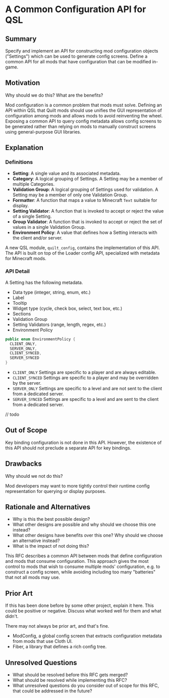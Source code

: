 # A Common Configuration API for QSL

## Summary

Specify and implement an API for constructing mod configuration objects ("Settings") which can be used to generate config screens.
Define a common API for all mods that have configuration that can be modified in-game.


## Motivation

Why should we do this? What are the benefits?

Mod configuration is a common problem that mods must solve. Defining an API within QSL that Quilt mods should use unifies the GUI representation
of configuration among mods and allows mods to avoid reinventing the wheel. Exposing a common API to query config metadata allows config screens
to be generated rather than relying on mods to manually construct screens using general-purpose GUI libraries.


## Explanation

### Definitions
- **Setting**: A single value and its associated metadata.
- **Category**: A logical grouping of Settings. A Setting may be a member of multiple Categories.
- **Validation Group**: A logical grouping of Settings used for validation. A Setting may be a member of only one Validation Group.
- **Formatter**: A function that maps a value to Minecraft `Text` suitable for display.
- **Setting Validator**: A function that is invoked to accept or reject the value of a single Setting.
- **Group Validator**: A function that is invoked to accept or reject the set of values in a single Validation Group.
- **Environment Policy**: A value that defines how a Setting interacts with the client and/or server.

A new QSL module, `quilt_config`, contains the implementation of this API. The API is built on top of the Loader config API, specialized
with metadata for Minecraft mods.

### API Detail

A Setting has the following metadata.
- Data type (integer, string, enum, etc.)
- Label
- Tooltip
- Widget type (cycle, check box, select, text box, etc.)
- Sections
- Validation Group
- Setting Validators (range, length, regex, etc.)
- Environment Policy

```java
public enum EnvironmentPolicy {
  CLIENT_ONLY,
  SERVER_ONLY,
  CLIENT_SYNCED,
  SERVER_SYNCED
}
```

- `CLIENT_ONLY` Settings are specific to a player and are always editable.
- `CLIENT_SYNCED` Settings are specific to a player and may be overridden by the server.
- `SERVER_ONLY` Settings are specific to a level and are not sent to the client from a dedicated server.
- `SERVER_SYNCED` Settings are specific to a level and are sent to the client from a dedicated server.

// todo

## Out of Scope

Key binding configuration is not done in this API. However, the existence of this API should not preclude a separate API for key bindings.


## Drawbacks

Why should we not do this?

Mod developers may want to more tightly control their runtime config representation for querying or display purposes.


## Rationale and Alternatives

- Why is this the best possible design?
- What other designs are possible and why should we choose this one instead?
- What other designs have benefits over this one? Why should we choose an
  alternative instead?
- What is the impact of not doing this?

This RFC describes a common API between mods that define configuration and mods that consume configuration.
This approach gives the most control to mods that wish to consume multiple mods' configuration, e.g. to construct a config screen,
while avoiding including too many "batteries" that not all mods may use.

## Prior Art

If this has been done before by some other project, explain it here. This could
be positive or negative. Discuss what worked well for them and what didn't.

There may not always be prior art, and that's fine.

- ModConfig, a global config screen that extracts configuration metadata from mods that use Cloth UI.
- Fiber, a library that defines a rich config tree.


## Unresolved Questions

- What should be resolved before this RFC gets merged?
- What should be resolved while implementing this RFC?
- What unresolved questions do you consider out of scope for this RFC, that
  could be addressed in the future?

